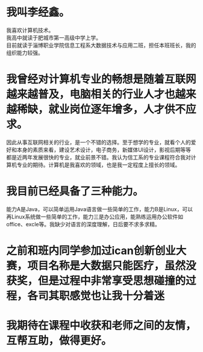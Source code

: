 # 我叫李经鑫。  
我喜欢计算机技术。  
我高中就读于肥城市第一高级中学上学。  
目前就读于淄博职业学院信息工程系大数据技术与应用二班，担任本班班长，我的组织能力较强。
# 我曾经对计算机专业的畅想是随着互联网越来越普及，电脑相关的行业人才也越来越稀缺，就业岗位逐年增多，人才供不应求。  
因此从事互联网相关的行业，是一个不错的选择。至于想学的专业，就看个人的爱好和本身的素质来看，建设艺术设计，电子商务，新媒体UI设计，影视后期等等都是近两年发展很快的专业，就业前景不错。我认为信工系的专业课程符合我对计算机专业的期待。计算机是我喜欢的领域，也是我一定程度上擅长的领域。
# 我目前已经具备了三种能力。  
能力A是Java，可以简单运用Java语言做一些简单的工作，能力B是Linux，可以再Linux系统做一些简单的工作，能力三是办公应用，能熟练运用办公软件如office、excle等。我缺少对语言的深度理解，日后要不求多求精。
# 之前和班内同学参加过ican创新创业大赛，项目名称是大数据只能医疗，虽然没获奖，但是过程中非常享受思想碰撞的过程，各司其职感觉也让我十分着迷
# 我期待在课程中收获和老师之间的友情，互帮互助，做得更好。
